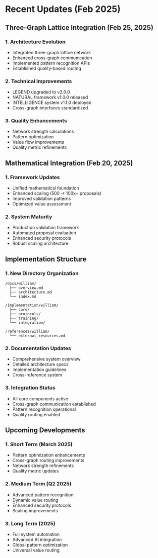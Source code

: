 # Recent Updates (Feb 2025)

## Three-Graph Lattice Integration (Feb 25, 2025)

### 1. Architecture Evolution
- Integrated three-graph lattice network
- Enhanced cross-graph communication
- Implemented pattern recognition APIs
- Established quality-based routing

### 2. Technical Improvements
- LEGEND upgraded to v2.0.0
- NATURAL framework v1.0.0 released
- INTELLIGENCE system v1.1.0 deployed
- Cross-graph interfaces standardized

### 3. Quality Enhancements
- Network strength calculations
- Pattern optimization
- Value flow improvements
- Quality metric refinements

## Mathematical Integration (Feb 20, 2025)

### 1. Framework Updates
- Unified mathematical foundation
- Enhanced scaling (500 → 100k+ proposals)
- Improved validation patterns
- Optimized value assessment

### 2. System Maturity
- Production validation framework
- Automated proposal evaluation
- Enhanced security protocols
- Robust scaling architecture

## Implementation Structure

### 1. New Directory Organization
```
/docs/william/
  ├── overview.md
  ├── architecture.md
  └── index.md

/implementation/william/
  ├── core/
  ├── protocols/
  ├── training/
  └── integration/

/references/william/
  └── external_resources.md
```

### 2. Documentation Updates
- Comprehensive system overview
- Detailed architecture specs
- Implementation guidelines
- Cross-reference system

### 3. Integration Status
- All core components active
- Cross-graph communication established
- Pattern recognition operational
- Quality routing enabled

## Upcoming Developments

### 1. Short Term (March 2025)
- Pattern optimization enhancements
- Cross-graph routing improvements
- Network strength refinements
- Quality metric updates

### 2. Medium Term (Q2 2025)
- Advanced pattern recognition
- Dynamic value routing
- Enhanced security protocols
- Scaling improvements

### 3. Long Term (2025)
- Full system automation
- Advanced AI integration
- Global pattern optimization
- Universal value routing
